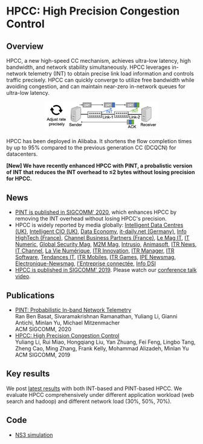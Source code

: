 # HPCC: High Precision Congestion Control

## Overview
HPCC, a new high-speed CC mechanism, achieves ultra-low latency, high bandwidth, and network stability simultaneously. HPCC leverages in-network telemetry (INT) to obtain precise link load information and controls traffic precisely. HPCC can quickly converge to utilize free bandwidth while avoiding congestion, and can maintain near-zero in-network queues for ultra-low latency.

<p align="center"><img src="figs/overview.png" width="60%"></p>

HPCC has been deployed in Alibaba. It shortens the flow completion times by up to 95% compared to the previous generation CC (DCQCN) for datacenters.

**[New] We have recently enhanced HPCC with PINT, a probalistic version of INT that reduces the INT overhead to ≤2 bytes without losing precision for HPCC.**

## News

* [PINT is published in SIGCOMM' 2020](https://liyuliang001.github.io/publications/pint.pdf), which enhances HPCC by removing the INT overhead without losing HPCC's precision.
* HPCC is widely reported by media globally: [Intelligent Data Centres (UK)](https://www.intelligentdatacentres.com/2019/08/28/alibaba-unveils-congestion-control-mechanism-for-ultra-high-speed-data-centres/), [Intelligent CIO (UK)](https://www.intelligentcio.com/eu/2019/08/28/alibaba-unveils-congestion-control-mechanism-for-ultra-high-speed-data-centres/), [Data Economy](https://data-economy.com/alibaba-builds-further-on-impressive-cloud-sales-growth/), [it-daily.net (Germany)](https://www.it-daily.net/shortnews/22200-staukontrollmechanismus-fuer-ultra-high-speed-rechenzentren), [Info HighTech (France)](https://www.infohightech.com/alibaba-devoile-un-nouveau-mecanisme-de-controle-de-la-congestion-pour-les-datacenters-hautes-performances/), [Channel Business Partners (France)](https://www.channelbp.com/content/alibaba-d%C3%A9voile-un-nouveau-m%C3%A9canisme-de-contr%C3%B4le-de-la-congestion-pour-les-datacenters-haute), [Le Mag IT](https://www.lemagit.fr/actualites/252469976/Des-chercheurs-dAlibaba-accelerent-de-95-les-reseaux-Ethernet), [IT Numeric](http://www.itnumeric.com/alibaba-devoile-un-nouveau-mecanisme-de-controle-de-la-congestion-pour-les-datacenters-hautes-performances/), [Global Security Mag](http://www.globalsecuritymag.fr/Alibaba-devoile-un-nouveau,20190829,90257.html), [M2M Mag](http://www.mtom-mag.com/article8895.html), [Intrusio](http://www.intrusio.fr/non-classe/alibaba-devoile-un-nouveau-mecanisme-de-controle-de-la-congestion-pour-les-datacenters-hautes-performances/), [Animasoft](https://animasoft.com/articles/180956/avec-le-mecanisme-hpcc-alibaba-cloud-compte-ameliorer-la-transmission-des-donnees-entre-data-centers.html), [ITR News](https://itrnews.com/articles/180956/avec-le-mecanisme-hpcc-alibaba-cloud-compte-ameliorer-la-transmission-des-donnees-entre-data-centers.html), [IT Channel](https://itchannel.info/articles/180956/avec-le-mecanisme-hpcc-alibaba-cloud-compte-ameliorer-la-transmission-des-donnees-entre-data-centers.html), [La Vie Numérique](https://lavienumerique.com/articles/180956/avec-le-mecanisme-hpcc-alibaba-cloud-compte-ameliorer-la-transmission-des-donnees-entre-data-centers.html), [ITR Innovation](https://itrinnovation.com/articles/180956/avec-le-mecanisme-hpcc-alibaba-cloud-compte-ameliorer-la-transmission-des-donnees-entre-data-centers.html), [ITR Manager](https://itrmanager.com/articles/180956/avec-le-mecanisme-hpcc-alibaba-cloud-compte-ameliorer-la-transmission-des-donnees-entre-data-centers.html), [ITR Software](https://itrsoftware.com/articles/180956/avec-le-mecanisme-hpcc-alibaba-cloud-compte-ameliorer-la-transmission-des-donnees-entre-data-centers.html), [Tendances IT](https://tendancesit.com/articles/180956/avec-le-mecanisme-hpcc-alibaba-cloud-compte-ameliorer-la-transmission-des-donnees-entre-data-centers.html), [ITR Mobiles](https://itrmobiles.com/articles/180956/avec-le-mecanisme-hpcc-alibaba-cloud-compte-ameliorer-la-transmission-des-donnees-entre-data-centers.html), [ITR Games](https://itrgames.com/articles/180956/avec-le-mecanisme-hpcc-alibaba-cloud-compte-ameliorer-la-transmission-des-donnees-entre-data-centers.html), [IPE Newsmag](https://ipe-newsmag.com/articles/180956/avec-le-mecanisme-hpcc-alibaba-cloud-compte-ameliorer-la-transmission-des-donnees-entre-data-centers.html), [Electronique-Newsmag](https://electronique-newsmag.com/articles/180956/avec-le-mecanisme-hpcc-alibaba-cloud-compte-ameliorer-la-transmission-des-donnees-entre-data-centers.html), [l'Entreprise connectée](https://lentrepriseconnectee.com/articles/180956/avec-le-mecanisme-hpcc-alibaba-cloud-compte-ameliorer-la-transmission-des-donnees-entre-data-centers.html), [Info DSI](https://infodsi.com/articles/180956/avec-le-mecanisme-hpcc-alibaba-cloud-compte-ameliorer-la-transmission-des-donnees-entre-data-centers.html)
* [HPCC is published in SIGCOMM' 2019](https://liyuliang001.github.io/publications/hpcc.pdf). Please watch our [conference talk video](https://dlnext.acm.org/doi/abs/10.1145/3341302.3342085).

## Publications
* [PINT: Probabilistic In-band Network Telemetry](https://liyuliang001.github.io/publications/pint.pdf)  
Ran Ben Basat, Sivaramakrishnan Ramanathan, Yuliang Li, Gianni Antichi, Minlan Yu, Michael Mitzenmacher  
ACM SIGCOMM, 2020
* [HPCC: High Precision Congestion Control](https://liyuliang001.github.io/publications/hpcc.pdf)  
Yuliang Li, Rui Miao, Hongqiang Liu, Yan Zhuang, Fei Feng, Lingbo Tang, Zheng Cao, Ming Zhang, Frank Kelly, Mohammad Alizadeh, Minlan Yu  
ACM SIGCOMM, 2019

## Key results
We post [latest results](results.md) with both INT-based and PINT-based HPCC.
We evaluate HPCC comprehensively under different application workload (web search and hadoop) and different network load (30%, 50%, 70%). 

## Code
* [NS3 simulation](https://github.com/alibaba-edu/High-Precision-Congestion-Control)
